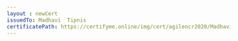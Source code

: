 ```yaml
--- 
layout : newCert 
issuedTo: Madhavi  Tipnis 
certificatePath: https://certifyme.online/img/cert/agilencr2020/MadhaviTipnis_ce9b1.png
--- 
```

